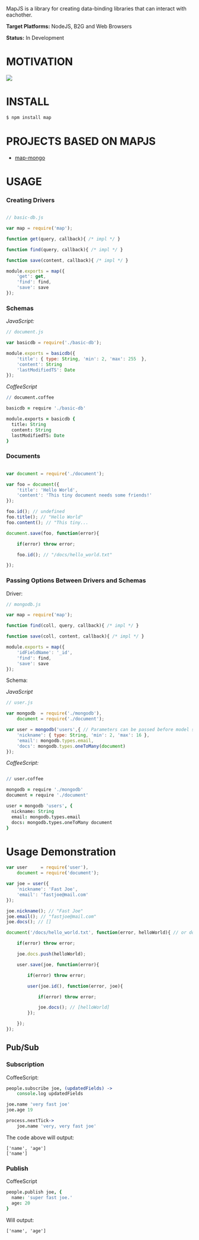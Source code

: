 MapJS is a library for creating data-binding libraries that can interact with eachother.

**Target Platforms:** NodeJS, B2G and Web Browsers

**Status:** In Development

# MOTIVATION

![](https://dl.dropbox.com/s/62jdjz3vtlooov2/--560240.jpeg)

# INSTALL

```bash
$ npm install map
```

# PROJECTS BASED ON MAPJS

* [map-mongo](http://github.com/azer/map-mongo)

# USAGE

### Creating Drivers

```js

// basic-db.js

var map = require('map');

function get(query, callback){ /* impl */ }

function find(query, callback){ /* impl */ }

function save(content, callback){ /* impl */ }

module.exports = map({
    'get': get,
    'find': find,
    'save': save
});
```

### Schemas

*JavaScript:*

```js
// document.js

var basicdb = require('./basic-db');

module.exports = basicdb({
    'title': { type: String, 'min': 2, 'max': 255  },
    'content': String
    'lastModifiedTS': Date
});
```

*CoffeeScript*

```coffee
// document.coffee

basicdb = require './basic-db'

module.exports = basicdb {
  title: String
  content: String
  lastModifiedTS: Date
}
```

### Documents

```js

var document = require('./document');

var foo = document({
    'title': 'Hello World',
    'content': 'This tiny document needs some friends!'
});

foo.id(); // undefined
foo.title(); // "Hello World"
foo.content(); // "This tiny...

document.save(foo, function(error){

    if(error) throw error;

    foo.id(); // "/docs/hello_world.txt"

});

```

### Passing Options Between Drivers and Schemas

Driver:

```js
// mongodb.js

var map = require('map');

function find(coll, query, callback){ /* impl */ }

function save(coll, content, callback){ /* impl */ }

module.exports = map({
    'idFieldName': '_id',
    'find': find,
    'save': save
});
```

Schema:

*JavaScript*

```js
// user.js

var mongodb  = require('./mongodb'),
    document = require('./document');

var user = mongodb('users',{ // Parameters can be passed before model structures
    'nickname': { type: String, 'min': 2, 'max': 16 },
    'email': mongodb.types.email,
    'docs': mongodb.types.oneToMany(document)
});
```

*CoffeeScript:*

```coffee

// user.coffee

mongodb = require './mongodb'
document = require './document'

user = mongodb 'users', {
  nickname: String
  email: mongodb.types.email
  docs: mongodb.types.oneToMany document
}

```

# Usage Demonstration

```js
var user     = require('user'),
    document = require('document');

var joe = user({
    'nickname': 'Fast Joe',
    'email': 'fastjoe@mail.com'
});

joe.nickname(); // "Fast Joe"
joe.email(); // "fastjoe@mail.com"
joe.docs(); // []

document('/docs/hello_world.txt', function(error, helloWorld){ // or document.get

    if(error) throw error;

    joe.docs.push(helloWorld);

    user.save(joe, function(error){

        if(error) throw error;

        user(joe.id(), function(error, joe){

            if(error) throw error;

            joe.docs(); // [helloWorld]
        });

    });
});

```

## Pub/Sub

### Subscription

CoffeeScript:

```coffee
people.subscribe joe, (updatedFields) ->
    console.log updatedFields

joe.name 'very fast joe'
joe.age 19

process.nextTick->
    joe.name 'very, very fast joe'
```

The code above will output:
```
['name', 'age']
['name']
```

### Publish

CoffeeScript

```coffee
people.publish joe, {
  name: 'super fast joe.'
  age: 20
}
```

Will output:

```
['name', 'age']
```
